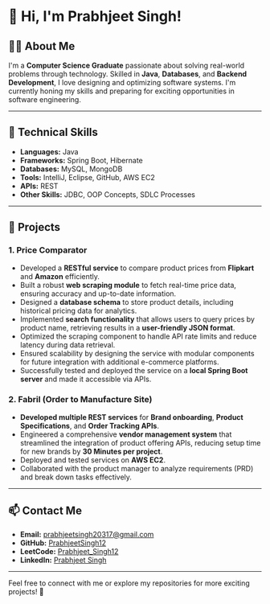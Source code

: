 # 👋 Hi, I'm Prabhjeet Singh!  


## 👨‍💻 About Me  
I'm a **Computer Science Graduate** passionate about solving real-world problems through technology. Skilled in **Java**, **Databases**, and **Backend Development**, I love designing and optimizing software systems. I'm currently honing my skills and preparing for exciting opportunities in software engineering.

---



## 🔧 Technical Skills  
- **Languages:** Java  
- **Frameworks:** Spring Boot, Hibernate  
- **Databases:** MySQL, MongoDB  
- **Tools:** IntelliJ, Eclipse, GitHub, AWS EC2  
- **APIs:** REST  
- **Other Skills:** JDBC, OOP Concepts, SDLC Processes  

---

## 🌟 Projects  

### **1. Price Comparator**  
- Developed a **RESTful service** to compare product prices from **Flipkart** and **Amazon** efficiently.  
- Built a robust **web scraping module** to fetch real-time price data, ensuring accuracy and up-to-date information.  
- Designed a **database schema** to store product details, including historical pricing data for analytics.  
- Implemented **search functionality** that allows users to query prices by product name, retrieving results in a **user-friendly JSON format**.  
- Optimized the scraping component to handle API rate limits and reduce latency during data retrieval.  
- Ensured scalability by designing the service with modular components for future integration with additional e-commerce platforms.  
- Successfully tested and deployed the service on a **local Spring Boot server** and made it accessible via APIs.

### **2. Fabril (Order to Manufacture Site)**  
- **Developed multiple REST services** for **Brand onboarding**, **Product Specifications**, and **Order Tracking APIs**.  
- Engineered a comprehensive **vendor management system** that streamlined the integration of product offering APIs, reducing setup time for new brands by **30 Minutes per project**.  
- Deployed and tested services on **AWS EC2**.  
- Collaborated with the product manager to analyze requirements (PRD) and break down tasks effectively.


---



## 📫 Contact Me  
- **Email:** [prabhjeetsingh20317@gmail.com](mailto:prabhjeetsingh20317@gmail.com)  
- **GitHub:** [PrabhjeetSingh12](https://github.com/PrabhjeetSingh12)  
- **LeetCode:** [Prabhjeet_Singh12](https://leetcode.com/u/Prabhjeet_Singh12)  
- **LinkedIn:** [Prabhjeet Singh](https://linkedin.com/in/prabhjeet-singh-2055911ab)  

---

Feel free to connect with me or explore my repositories for more exciting projects! 🚀


<!--
**PrabhjeetSingh12/PrabhjeetSingh12** is a ✨ _special_ ✨ repository because its `README.md` (this file) appears on your GitHub profile.

Here are some ideas to get you started:

- 🔭 I’m currently working on ...
- 🌱 I’m currently learning ...
- 👯 I’m looking to collaborate on ...
- 🤔 I’m looking for help with ...
- 💬 Ask me about ...
- 📫 How to reach me: ...
- 😄 Pronouns: ...
- ⚡ Fun fact: ...
-->
